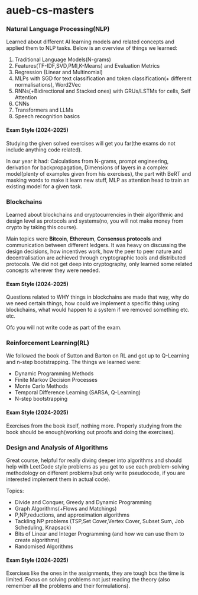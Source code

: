 # aueb-cs-masters

### Natural Language Processing(NLP)

Learned about different AI learning models and related concepts and applied them to NLP tasks.
Below is an overview of things we learned:

1. Traditional Language Models(N-grams)
2. Features(TF-IDF,SVD,PMI,K-Means) and Evaluation Metrics
3. Regression (Linear and Multinomial)
4. MLPs with SGD for text classification and token classification(+ different normalisations), Word2Vec
5. RNNs(+Bidirectional and Stacked ones) with GRUs/LSTMs for cells, Self Attention
6. CNNs 
7. Transformers and LLMs
8. Speech recognition basics

#### Exam Style (2024-2025)
Studying the given solved exercises will get you far(the exams do not include anything code related).

In our year it had: Calculations from N-grams, prompt engineering, derivation for backpropagation, Dimensions of layers in a complex model(plenty of examples given from his exercises), the part with BeRT and masking words to make it learn new stuff, MLP as attention head to train an existing model for a given task.

### Blockchains

Learned about blockchains and cryptocurrencies in their algorithmic and design level as protocols and systems(no, you will not make money from crypto by taking this course). 

Main topics were **Bitcoin**, **Ethereum**, **Consensus protocols** and communication between different ledgers. 
It was heavy on discussing the design decisions, how incentives work, how the peer to peer nature and decentralisation are achieved through cryptographic tools and distributed protocols. 
We did not get deep into cryptography, only learned some related concepts wherever they were needed.

#### Exam Style (2024-2025)

Questions related to WHY things in blockchains are made that way, why do we need certain things, how could we implement a specific thing using blockchains, what would happen to a system if we removed something etc. etc. 

Ofc you will not write code as part of the exam.

### Reinforcement Learning(RL)

We followed the book of Sutton and Barton on RL and got up to Q-Learning and n-step bootstrapping.
The things we learned were:

- Dynamic Programming Methods
- Finite Markov Decision Processes
- Monte Carlo Methods
- Temporal Difference Learning (SARSA, Q-Learning)
- N-step bootstrapping


#### Exam Style (2024-2025)
Exercises from the book itself, nothing more. Properly studying from the book should be enough(working out proofs and doing the exercises).

### Design and Analysis of Algorithms

Great course, helpful for really diving deeper into algorithms and should help with LeetCode style 
problems as you get to use each problem-solving methodology on different problems(but only write pseudocode,
if you are interested implement them in actual code).

Topics:

- Divide and Conquer, Greedy and Dynamic Programming
- Graph Algorithms(+Flows and Matchings)
- P,NP,reductions, and approximation algorithms
- Tackling NP problems (TSP,Set Cover,Vertex Cover, Subset Sum, Job Scheduling, Knapsack)
- Bits of Linear and Integer Programming (and how we can use them to create algorithms)
- Randomised Algorithms

#### Exam Style (2024-2025)
Exercises like the ones in the assignments, they are tough bcs the time is limited. 
Focus on solving problems not just reading the theory (also remember all the problems
and their formulations).


